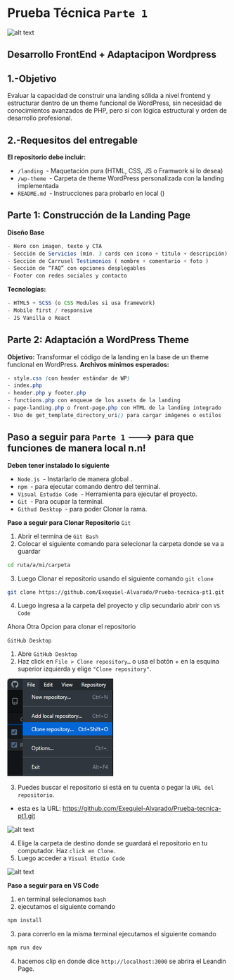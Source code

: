 # Prueba Técnica `Parte 1`

![alt text](image.png)

## Desarrollo FrontEnd + Adaptacipon Wordpress

## 1.-Objetivo
Evaluar la capacidad de construir una landing sólida a nivel frontend y estructurar dentro de un
theme funcional de WordPress, sin necesidad de conocimientos avanzados de PHP, pero sí con
lógica estructural y orden de desarrollo profesional.

## 2.-Requesitos del entregable

**El repositorio debe incluir:**

- `/landing `- Maquetación pura (HTML, CSS, JS o Framwork si lo desea)
- `/wp-theme `- Carpeta de theme WordPress personalizada con la landing implementada
- `README.md `- Instrucciones para probarlo en local ()

## Parte 1: Construcción de la Landing Page

**Diseño Base**

```js
- Hero con imagen, texto y CTA
- Sección de Servicios (mín. 3 cards con icono + título + descripción)
- Sección de Carrusel Testimonios ( nombre + comentario + foto )
- Sección de “FAQ” con opciones desplegables
- Footer con redes sociales y contacto
```

**Tecnologías:**
```js
- HTML5 + SCSS (o CSS Modules si usa framework)
- Mobile first / responsive
- JS Vanilla o React
```

## Parte 2: Adaptación a WordPress Theme

**Objetivo:**
Transformar el código de la landing en la base de un theme funcional en WordPress.
**Archivos mínimos esperados:**
```css
- style.css (con header estándar de WP)
- index.php
- header.php y footer.php
- functions.php con enqueue de los assets de la landing
- page-landing.php o front-page.php con HTML de la landing integrado
- Uso de get_template_directory_uri() para cargar imágenes o estilos
```

## Paso a seguir para `Parte 1` ---> para que funciones de manera local  n.n!
**Deben tener instalado lo siguiente**


- `Node.js `- Instarlarlo de manera global .
- `npm `- para ejecutar comando dentro del terminal.
- `Visual Estudio Code `- Herramienta para ejecutar el proyecto.
- `Git `- Para ocupar la terminal.
- `Githud Desktop `- para poder Clonar la rama. 

**Paso a seguir para Clonar Repositorio**
`Git`
1. Abrir el termina de `Git Bash`
2. Colocar el siguiente comando para selecionar la carpeta donde se va a guardar
```bash
cd ruta/a/mi/carpeta
```
3. Luego Clonar el repositorio usando el siguiente comando `git clone`
```bash
git clone https://github.com/Exequiel-Alvarado/Prueba-tecnica-pt1.git
```
4. Luego ingresa a la carpeta del proyecto y clip secundario abrir con `VS Code`

Ahora Otra Opcion para clonar el repositorio

`GitHub Desktop`
1. Abre `GitHub Desktop`
2. Haz click en `File > Clone repository…` o usa el botón + en la esquina superior izquierda y elige `"Clone repository"`.

![alt text](/assets/image-1.png)

3. Puedes buscar el repositorio si está en tu cuenta o pegar la `URL del repositorio`.
- esta es la URL: https://github.com/Exequiel-Alvarado/Prueba-tecnica-pt1.git

![alt text](/assetsimage-2.png)

4. Elige la carpeta de destino donde se guardará el repositorio en tu computador.
Haz `click en Clone`.
5. Luego acceder a `Visual Etudio Code`

![alt text](/assetsimage-3.png)

**Paso a seguir para en VS Code**
1. en terminal selecionamos `bash`
2. ejecutamos el siguiente comando
```bash
npm install
```
3. para correrlo en la misma terminal ejecutamos el siguiente comando
```bash
npm run dev
```
4. hacemos clip en donde dice `http://localhost:3000` se abrira el Leandin Page.


